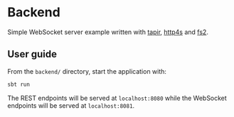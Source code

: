 # Backend

Simple WebSocket server example written with [tapir](https://tapir.softwaremill.com/en/latest/),
[http4s](https://http4s.org/) and [fs2](https://fs2.io/).

## User guide

From the `backend/` directory, start the application with:

```sh
sbt run
```

The REST endpoints will be served at `localhost:8080` while the WebSocket endpoints will be served at `localhost:8081`.
